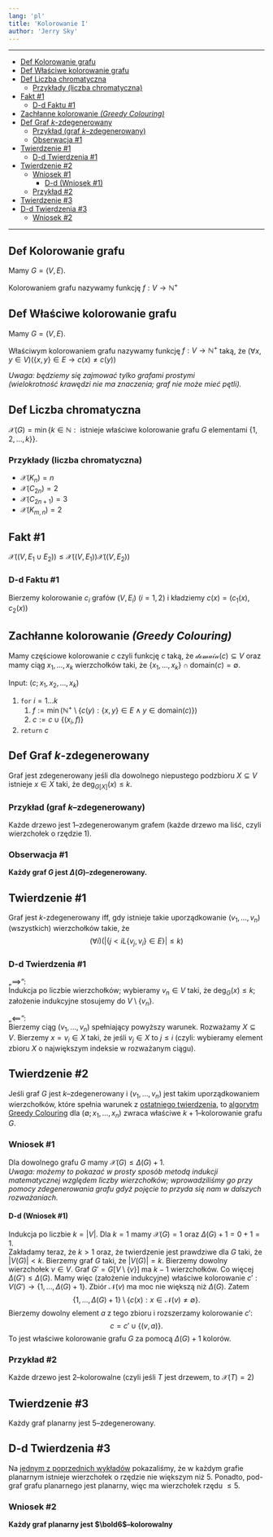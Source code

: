 ```yaml
---
lang: 'pl'
title: 'Kolorowanie I'
author: 'Jerry Sky'
---
```


---

- [Def Kolorowanie grafu](#def-kolorowanie-grafu)
- [Def Właściwe kolorowanie grafu](#def-właściwe-kolorowanie-grafu)
- [Def Liczba chromatyczna](#def-liczba-chromatyczna)
    - [Przykłady (liczba chromatyczna)](#przykłady-liczba-chromatyczna)
- [Fakt #1](#fakt-1)
    - [D-d Faktu #1](#d-d-faktu-1)
- [Zachłanne kolorowanie *(Greedy Colouring)*](#zachłanne-kolorowanie-greedy-colouring)
- [Def Graf $k$-zdegenerowany](#def-graf-k-zdegenerowany)
    - [Przykład (graf $k$–zdegenerowany)](#przykład-graf-kzdegenerowany)
    - [Obserwacja #1](#obserwacja-1)
- [Twierdzenie #1](#twierdzenie-1)
    - [D-d Twierdzenia #1](#d-d-twierdzenia-1)
- [Twierdzenie #2](#twierdzenie-2)
    - [Wniosek #1](#wniosek-1)
        - [D-d (Wniosek #1)](#d-d-wniosek-1)
    - [Przykład #2](#przykład-2)
- [Twierdzenie #3](#twierdzenie-3)
- [D-d Twierdzenia #3](#d-d-twierdzenia-3)
    - [Wniosek #2](#wniosek-2)

---

## Def Kolorowanie grafu

Mamy $G = (V,E)$.

Kolorowaniem grafu nazywamy funkcję $f: V \to \mathbb{N}^+$

## Def Właściwe kolorowanie grafu

Mamy $G = (V,E)$.

Właściwym kolorowaniem grafu nazywamy funkcję $f: V \to \mathbb{N}^+$ taką, że $(\forall x,y \in V)(\{x,y\} \in E \to c(x) \neq c(y))$

*Uwaga: będziemy się zajmować tylko grafami prostymi (wielokrotność krawędzi nie ma znaczenia; graf nie może mieć pętli).*

## Def Liczba chromatyczna

$\mathcal{X}(G) = \min \{ k \in \mathbb{N}: \text{ istnieje właściwe kolorowanie grafu } G \text{ elementami } \{1,2,\dots,k\} \}$.

### Przykłady (liczba chromatyczna)

- $\mathcal{X}(K_n) = n$
- $\mathcal{X}(C_{2n}) = 2$
- $\mathcal{X}(C_{2n+1}) = 3$
- $\mathcal{X}(K_{m,n}) = 2$

## Fakt #1

$\mathcal{X}((V, E_1 \cup E_2)) \le \mathcal{X}((V,E_1)) \mathcal{X}((V,E_2))$

### D-d Faktu #1

Bierzemy kolorowanie $c_i$ grafów $(V,E_i)$ ($i=1,2$) i kładziemy $c(x) = (c_1(x),c_2(x))$

## Zachłanne kolorowanie *(Greedy Colouring)*

Mamy częściowe kolorowanie $c$ czyli funkcję $c$ taką, że $\mathcal{domain}(c) \subseteq V$ oraz mamy ciąg $x_1,\dots,x_k$ wierzchołków taki, że $\{ x_1, \dots, x_k \} \cap \mathrm{domain}(c) = \emptyset$.

Input: $(c; x_1,x_2, \dots, x_k)$

1. `for` $i = 1 \dots k$
   1. $f := \min ( \mathbb{N}^+ \setminus \{ c(y): \{x,y\} \in E \land y \in \mathrm{domain}(c) \} )$
   2. $c := c \cup \{ (x_i,f) \}$
2. `return` $c$

## Def Graf $k$-zdegenerowany

Graf jest zdegenerowany jeśli dla dowolnego niepustego podzbioru $X \subseteq V$ istnieje $x \in X$ taki, że $\deg_{G[X]}(x) \le k$.

### Przykład (graf $k$–zdegenerowany)

Każde drzewo jest $1$–zdegenerowanym grafem (każde drzewo ma liść, czyli wierzchołek o rzędzie $1$).

### Obserwacja #1

**Każdy graf $G$ jest $\Delta(G)$–zdegenerowany.**

## Twierdzenie #1
Graf jest $k$-zdegenerowany iff, gdy istnieje takie uporządkowanie $(v_1,\dots,v_n)$ (wszystkich) wierzchołków takie, że
$$
(\forall i)(|\{ j<iL \{v_j,v_i\} \in E \}| \le k)
$$

### D-d Twierdzenia #1

„$\implies$”:\
Indukcja po liczbie wierzchołków; wybieramy $v_n \in V$ taki, że $\deg_G(x) \le k$; założenie indukcyjne stosujemy do $V \setminus \{v_n\}$.

„$\impliedby$”:\
Bierzemy ciąg $(v_1,\dots,v_n)$ spełniający powyższy warunek. Rozważamy $X \subseteq V$. Bierzemy $x = v_i \in X$ taki, że jeśli $v_j \in X$ to $j \le i$ (czyli: wybieramy element zbioru $X$ o największym indeksie w rozważanym ciągu).

## Twierdzenie #2
Jeśli graf $G$ jest $k$–zdegenerowany i $(v_1,\dots,v_n)$ jest takim uporządkowaniem wierzchołków, które spełnia warunek z [ostatniego twierdzenia](#twierdzenie-1), to [algorytm Greedy Colouring](#zachłanne-kolorowanie-greedy-colouring) dla $(\emptyset;x_1,\dots,x_n)$ zwraca właściwe $k+1$–kolorowanie grafu $G$.

### Wniosek #1

Dla dowolnego grafu $G$ mamy $\mathcal{X}(G) \le \Delta(G) + 1$.\
*Uwaga: możemy to pokazać w prosty sposób metodą indukcji matematycznej względem liczby wierzchołków; wprowadziliśmy go przy pomocy zdegenerowania grafu gdyż pojęcie to przyda się nam w dalszych rozważaniach.*

#### D-d (Wniosek #1)

Indukcja po liczbie $k = |V|$. Dla $k=1$ mamy $\mathcal{X}(G) = 1$ oraz $\Delta(G) + 1 = 0 + 1 = 1$.\
Zakładamy teraz, że $k>1$ oraz, że twierdzenie jest prawdziwe dla $G$ taki, że $|V(G)| < k$. Bierzemy graf $G$ taki, że $|V(G)| = k$. Bierzemy dowolny wierzchołek $v \in V$. Graf $G' = G[V \setminus \{v\}]$ ma $k-1$ wierzchołków. Co więcej $\Delta(G') \le \Delta(G)$. Mamy więc (założenie indukcyjne) właściwe kolorowanie $c': V(G') \to \{1,\dots,\Delta(G)+1\}$. Zbiór $\mathcal{N}(v)$ ma moc nie większą niż $\Delta(G)$. Zatem
$$
\{1,\dots,\Delta(G)+1\} \setminus \{ c(x): x\in \mathcal{N}(v) \neq \emptyset \}.
$$
Bierzemy dowolny element $a$ z tego zbioru i rozszerzamy kolorowanie $c'$:
$$
c = c' \cup \{(v,a)\}.
$$
To jest właściwe kolorowanie grafu $G$ za pomocą $\Delta(G) + 1$ kolorów.

### Przykład #2
Każde drzewo jest $2$–kolorowalne (czyli jeśli $T$ jest drzewem, to $\mathcal{X}(T) = 2$)

## Twierdzenie #3
Każdy graf planarny jest $5$–zdegenerowany.

## D-d Twierdzenia #3

Na [jednym z poprzednich wykładów](../2020-04-01/2020-04-01.md#texttwierdzenie-1) pokazaliśmy, że w każdym grafie planarnym istnieje wierzchołek o rzędzie nie większym niż $5$. Ponadto, pod-graf grafu planarnego jest planarny, więc ma wierzchołek rzędu $\le 5$.

### Wniosek #2

**Każdy graf planarny jest $\bold6$–kolorowalny**
